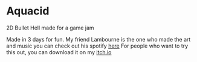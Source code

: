 # Aquacid
2D Bullet Hell made for a game jam

Made in 3 days for fun. My friend Lambourne is the one who made the art and music you can check out his spotify <a href="https://open.spotify.com/artist/1yfx88w3GeEMvnqLukVS9T?si=AiGlFtnvSl-o3CWjk_ddUQ">here</a> 
For people who want to try this out, you can download it on my <a href="https://aj213.itch.io/aquacid">itch.io</a> 
